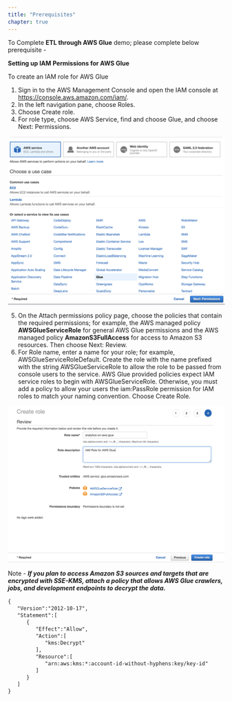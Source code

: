 ```yaml
---
title: "Prerequisites"
chapter: true
---
```


To Complete **ETL through AWS Glue** demo; please complete below prerequisite -

**Setting up IAM Permissions for AWS Glue**

To create an IAM role for AWS Glue

1. Sign in to the AWS Management Console and open the IAM console at https://console.aws.amazon.com/iam/.
2. In the left navigation pane, choose Roles.
3. Choose Create role.
4. For role type, choose AWS Service, find and choose Glue, and choose Next: Permissions.

![glueIAM](/image/glueIAM.png)

5. On the Attach permissions policy page, choose the policies that contain the required permissions; for example, the AWS managed policy **AWSGlueServiceRole** for general AWS Glue permissions and the AWS managed policy **AmazonS3FullAccess** for access to Amazon S3 resources. Then choose Next: Review.
6. For Role name, enter a name for your role; for example, AWSGlueServiceRoleDefault. Create the role with the name prefixed with the string AWSGlueServiceRole to allow the role to be passed from console users to the service. AWS Glue provided policies expect IAM service roles to begin with AWSGlueServiceRole. Otherwise, you must add a policy to allow your users the iam:PassRole permission for IAM roles to match your naming convention. Choose Create Role.

![glueIAM2](/image/glueIAM2.png)


Note - ***If you plan to access Amazon S3 sources and targets that are encrypted with SSE-KMS, attach a policy that allows AWS Glue crawlers, jobs, and development endpoints to decrypt the data.*** 

```
{  
   "Version":"2012-10-17",
   "Statement":[  
      {  
         "Effect":"Allow",
         "Action":[  
            "kms:Decrypt"
         ],
         "Resource":[  
            "arn:aws:kms:*:account-id-without-hyphens:key/key-id"
         ]
      }
   ]
}
```
